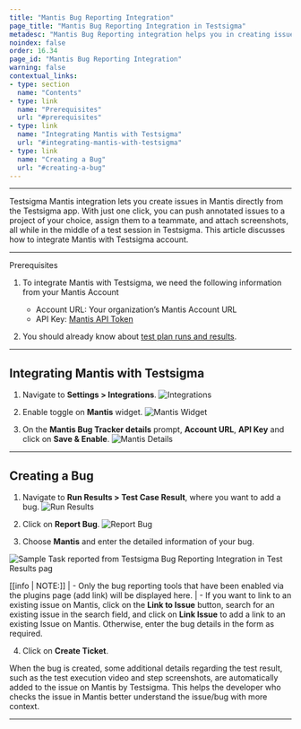 ```yaml
---
title: "Mantis Bug Reporting Integration"
page_title: "Mantis Bug Reporting Integration in Testsigma"
metadesc: "Mantis Bug Reporting integration helps you in creating issues in Mantis from the Testsigma. Learn how to integrate Testsigma with Mantis for real-time bug reporting"
noindex: false
order: 16.34
page_id: "Mantis Bug Reporting Integration"
warning: false
contextual_links:
- type: section
  name: "Contents"
- type: link
  name: "Prerequisites"
  url: "#prerequisites"
- type: link
  name: "Integrating Mantis with Testsigma"
  url: "#integrating-mantis-with-testsigma"
- type: link
  name: "Creating a Bug"
  url: "#creating-a-bug"
---
```


---

Testsigma Mantis integration lets you create issues in Mantis directly from the Testsigma app. With just one click, you can push annotated issues to a project of your choice, assign them to a teammate, and attach screenshots, all while in the middle of a test session in Testsigma. This article discusses how to integrate Mantis with Testsigma account.

---

<p id="prerequisites">Prerequisites</p>

1. To integrate Mantis with Testsigma, we need the following information from your Mantis Account
    - Account URL: Your organization’s Mantis Account URL
    - API Key: [Mantis API Token](https://mantisbt.org/documentation.php)

2. You should already know about [test plan runs and results](https://testsigma.com/docs/runs/test-plan-executions/).


---


## **Integrating Mantis with Testsigma**

1. Navigate to **Settings > Integrations**.
![Integrations](https://s3.amazonaws.com/static-docs.testsigma.com/new_images/projects/applications/mstinav.png)


2. Enable toggle on **Mantis** widget.
![Mantis Widget](https://s3.amazonaws.com/static-docs.testsigma.com/new_images/projects/applications/mitgl.png)

3. On the **Mantis Bug Tracker details** prompt, **Account URL**, **API Key** and click on **Save & Enable**.
![Mantis Details](https://s3.amazonaws.com/static-docs.testsigma.com/new_images/projects/applications/mintdetails.png)


---

## **Creating a Bug**

1. Navigate to **Run Results > Test Case Result**, where you want to add a bug.
![Run Results](https://s3.amazonaws.com/static-docs.testsigma.com/new_images/projects/applications/tcresultyt.png)


2. Click on **Report Bug**.
![Report Bug](https://s3.amazonaws.com/static-docs.testsigma.com/new_images/projects/applications/reportbugyt.png)


3. Choose **Mantis** and enter the detailed information of your bug.
  
![Sample Task reported from Testsigma Bug Reporting Integration in Test Results pag](https://docs.testsigma.com/images/mantis/placeholder-image.png)

[[info | NOTE:]]
| - Only the bug reporting tools that have been enabled via the plugins page (add link) will be displayed here.
| - If you want to link to an existing issue on Mantis, click on the **Link to Issue** button, search for an existing issue in the search field, and click on **Link Issue** to add a link to an existing Issue on Mantis. Otherwise, enter the bug details in the form as required.

4. Click on **Create Ticket**.


When the bug is created, some additional details regarding the test result, such as the test execution video and step screenshots, are automatically added to the issue on Mantis by Testsigma. This helps the developer who checks the issue in Mantis better understand the issue/bug with more context.



---